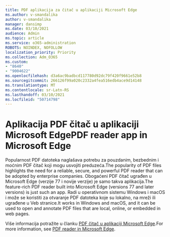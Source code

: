 ```yaml
---
title: PDF aplikacija za čitač u aplikaciji Microsoft Edge
ms.author: v-smandalika
author: v-smandalika
manager: dansimp
ms.date: 03/10/2021
audience: Admin
ms.topic: article
ms.service: o365-administration
ROBOTS: NOINDEX, NOFOLLOW
localization_priority: Priority
ms.collection: Adm_O365
ms.custom:
- "8640"
- "9004622"
ms.openlocfilehash: d3a6ac9badbcd117780d92dc79f420f9661e52b8
ms.sourcegitcommit: 266126f99a020c2332a4fea516edb4ace9d14148
ms.translationtype: MT
ms.contentlocale: sr-Latn-RS
ms.lasthandoff: 03/10/2021
ms.locfileid: "50714798"
---
```

# <a name="pdf-reader-app-in-microsoft-edge"></a><span data-ttu-id="e5e75-102">Aplikacija PDF čitač u aplikaciji Microsoft Edge</span><span class="sxs-lookup"><span data-stu-id="e5e75-102">PDF reader app in Microsoft Edge</span></span>

<span data-ttu-id="e5e75-103">Popularnost PDF datoteka naglašava potrebu za pouzdanim, bezbednim i moćnim PDF čitač koji mogu usvojiti preduzeća.</span><span class="sxs-lookup"><span data-stu-id="e5e75-103">The popularity of PDF files highlights the need for a reliable, secure, and powerful PDF reader that can be adopted by enterprise companies.</span></span> <span data-ttu-id="e5e75-104">Obogaćeni PDF čitač ugrađen u Microsoft Edge (verzije 77 i novije verzije) je samo takva aplikacija.</span><span class="sxs-lookup"><span data-stu-id="e5e75-104">The feature-rich PDF reader built into Microsoft Edge (versions 77 and later versions) is just such an app.</span></span> <span data-ttu-id="e5e75-105">Radi u operativnom sistemu Windows i macOS i može se koristiti za otvaranje PDF datoteka koje su lokalno, na mreži ili ugrađene u Veb stranice.</span><span class="sxs-lookup"><span data-stu-id="e5e75-105">It works in Windows and macOS, and it can be used to open and annotate PDF files that are local, online, or embedded in web pages.</span></span>

<span data-ttu-id="e5e75-106">Više informacija potražite u članku [PDF čitač u aplikaciji Microsoft Edge](https://docs.microsoft.com/deployedge/microsoft-edge-pdf).</span><span class="sxs-lookup"><span data-stu-id="e5e75-106">For more information, see [PDF reader in Microsoft Edge](https://docs.microsoft.com/deployedge/microsoft-edge-pdf).</span></span>
